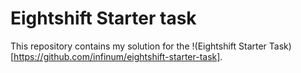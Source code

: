 # Eightshift Starter task

This repository contains my solution for the !(Eightshift Starter Task)[https://github.com/infinum/eightshift-starter-task].